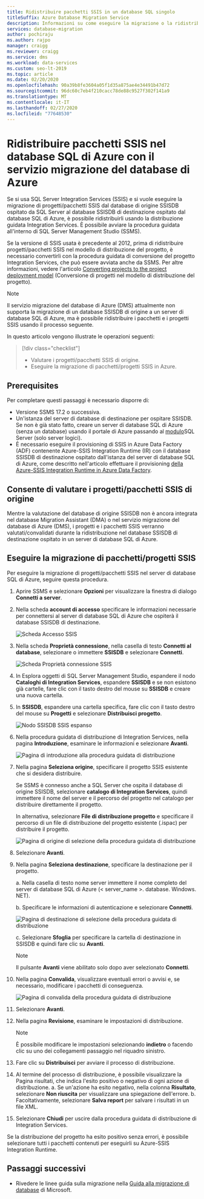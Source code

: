 ```yaml
---
title: Ridistribuire pacchetti SSIS in un database SQL singolo
titleSuffix: Azure Database Migration Service
description: Informazioni su come eseguire la migrazione o la ridistribuzione di SQL Server Integration Services pacchetti e progetti nel database SQL di Azure single database usando il servizio migrazione del database di Azure e Data Migration Assistant.
services: database-migration
author: pochiraju
ms.author: rajpo
manager: craigg
ms.reviewer: craigg
ms.service: dms
ms.workload: data-services
ms.custom: seo-lt-2019
ms.topic: article
ms.date: 02/20/2020
ms.openlocfilehash: 90a39b8fe3604a05f1d35a875ae4e34491b47d72
ms.sourcegitcommit: 96dc60c7eb4f210cacc78de88c9527f302f141a9
ms.translationtype: MT
ms.contentlocale: it-IT
ms.lasthandoff: 02/27/2020
ms.locfileid: "77648530"
---
```

# <a name="redeploy-ssis-packages-to-azure-sql-database-with-azure-database-migration-service"></a>Ridistribuire pacchetti SSIS nel database SQL di Azure con il servizio migrazione del database di Azure

Se si usa SQL Server Integration Services (SSIS) e si vuole eseguire la migrazione di progetti/pacchetti SSIS dal database di origine SSISDB ospitato da SQL Server al database SSISDB di destinazione ospitato dal database SQL di Azure, è possibile ridistribuirli usando la distribuzione guidata Integration Services. È possibile avviare la procedura guidata all'interno di SQL Server Management Studio (SSMS).

Se la versione di SSIS usata è precedente al 2012, prima di ridistribuire progetti/pacchetti SSIS nel modello di distribuzione del progetto, è necessario convertirli con la procedura guidata di conversione del progetto Integration Services, che può essere avviata anche da SSMS. Per altre informazioni, vedere l'articolo [Converting projects to the project deployment model](https://docs.microsoft.com/sql/integration-services/packages/deploy-integration-services-ssis-projects-and-packages?view=sql-server-2017#convert) (Conversione di progetti nel modello di distribuzione del progetto).

> [!NOTE]
> Il servizio migrazione del database di Azure (DMS) attualmente non supporta la migrazione di un database SSISDB di origine a un server di database SQL di Azure, ma è possibile ridistribuire i pacchetti e i progetti SSIS usando il processo seguente.

In questo articolo vengono illustrate le operazioni seguenti:
> [!div class="checklist"]
>
> * Valutare i progetti/pacchetti SSIS di origine.
> * Eseguire la migrazione di pacchetti/progetti SSIS in Azure.

## <a name="prerequisites"></a>Prerequisites

Per completare questi passaggi è necessario disporre di:

* Versione SSMS 17.2 o successiva.
* Un'istanza del server di database di destinazione per ospitare SSISDB. Se non è già stato fatto, creare un server di database SQL di Azure (senza un database) usando il portale di Azure passando al [modulo](https://ms.portal.azure.com/#create/Microsoft.SQLServer)SQL Server (solo server logici).
* È necessario eseguire il provisioning di SSIS in Azure Data Factory (ADF) contenente Azure-SSIS Integration Runtime (IR) con il database SSISDB di destinazione ospitato dall'istanza del server di database SQL di Azure, come descritto nell'articolo effettuare il provisioning [della Azure-SSIS Integration Runtime in Azure Data Factory](https://docs.microsoft.com/azure/data-factory/tutorial-deploy-ssis-packages-azure).

## <a name="assess-source-ssis-projectspackages"></a>Consente di valutare i progetti/pacchetti SSIS di origine

Mentre la valutazione del database di origine SSISDB non è ancora integrata nel database Migration Assistant (DMA) o nel servizio migrazione del database di Azure (DMS), i progetti e i pacchetti SSIS verranno valutati/convalidati durante la ridistribuzione nel database SSISDB di destinazione ospitato in un server di database SQL di Azure.

## <a name="migrate-ssis-projectspackages"></a>Eseguire la migrazione di pacchetti/progetti SSIS

Per eseguire la migrazione di progetti/pacchetti SSIS nel server di database SQL di Azure, seguire questa procedura.

1. Aprire SSMS e selezionare **Opzioni** per visualizzare la finestra di dialogo **Connetti a server**.

2. Nella scheda **account di accesso** specificare le informazioni necessarie per connettersi al server di database SQL di Azure che ospiterà il database SSISDB di destinazione.

    ![Scheda Accesso SSIS](media/how-to-migrate-ssis-packages/dms-ssis-login-tab.png)

3. Nella scheda **Proprietà connessione**, nella casella di testo **Connetti al database**, selezionare o immettere **SSISDB** e selezionare **Connetti**.

    ![Scheda Proprietà connessione SSIS](media/how-to-migrate-ssis-packages/dms-ssis-conncetion-properties-tab.png)

4. In Esplora oggetti di SQL Server Management Studio, espandere il nodo **Cataloghi di Integration Services**, espandere **SSISDB** e se non esistono già cartelle, fare clic con il tasto destro del mouse su **SSISDB** e creare una nuova cartella.

5. In **SSISDB**, espandere una cartella specifica, fare clic con il tasto destro del mouse su **Progetti** e selezionare **Distribuisci progetto**.

    ![Nodo SSISDB SSIS espanso](media/how-to-migrate-ssis-packages/dms-ssis-ssisdb-node-expanded.png)

6. Nella procedura guidata di distribuzione di Integration Services, nella pagina **Introduzione**, esaminare le informazioni e selezionare **Avanti**.

    ![Pagina di introduzione alla procedura guidata di distribuzione](media/how-to-migrate-ssis-packages/dms-deployment-wizard-introduction-page.png)

7. Nella pagina **Seleziona origine**, specificare il progetto SSIS esistente che si desidera distribuire.

    Se SSMS è connesso anche a SQL Server che ospita il database di origine SSISDB, selezionare **catalogo di Integration Services**, quindi immettere il nome del server e il percorso del progetto nel catalogo per distribuire direttamente il progetto.

    In alternativa, selezionare **File di distribuzione progetto** e specificare il percorso di un file di distribuzione del progetto esistente (.ispac) per distribuire il progetto.

    ![Pagina di origine di selezione della procedura guidata di distribuzione](media/how-to-migrate-ssis-packages/dms-deployment-wizard-select-source-page.png)
 
8. Selezionare **Avanti**.
9. Nella pagina **Seleziona destinazione**, specificare la destinazione per il progetto.

    a. Nella casella di testo nome server immettere il nome completo del server di database SQL di Azure (< server_name >. database. Windows. NET).

    b. Specificare le informazioni di autenticazione e selezionare **Connetti**.

    ![Pagina di destinazione di selezione della procedura guidata di distribuzione](media/how-to-migrate-ssis-packages/dms-deployment-wizard-select-destination-page.png)

    c. Selezionare **Sfoglia** per specificare la cartella di destinazione in SSISDB e quindi fare clic su **Avanti**.

    > [!NOTE]
    > Il pulsante **Avanti** viene abilitato solo dopo aver selezionato **Connetti**.

10. Nella pagina **Convalida**, visualizzare eventuali errori o avvisi e, se necessario, modificare i pacchetti di conseguenza.

    ![Pagina di convalida della procedura guidata di distribuzione](media/how-to-migrate-ssis-packages/dms-deployment-wizard-validate-page.png)

11. Selezionare **Avanti**.

12. Nella pagina **Revisione**, esaminare le impostazioni di distribuzione.

    > [!NOTE]
    > È possibile modificare le impostazioni selezionando **indietro** o facendo clic su uno dei collegamenti passaggio nel riquadro sinistro.

13. Fare clic su **Distribuisci** per avviare il processo di distribuzione.

14. Al termine del processo di distribuzione, è possibile visualizzare la Pagina risultati, che indica l'esito positivo o negativo di ogni azione di distribuzione.
    a. Se un'azione ha esito negativo, nella colonna **Risultato**, selezionare **Non riuscita** per visualizzare una spiegazione dell'errore.
    b. Facoltativamente, selezionare **Salva report** per salvare i risultati in un file XML.

15. Selezionare **Chiudi** per uscire dalla procedura guidata di distribuzione di Integration Services.

Se la distribuzione del progetto ha esito positivo senza errori, è possibile selezionare tutti i pacchetti contenuti per eseguirli su Azure-SSIS Integration Runtime.

## <a name="next-steps"></a>Passaggi successivi

* Rivedere le linee guida sulla migrazione nella [Guida alla migrazione di database](https://datamigration.microsoft.com/) di Microsoft.
